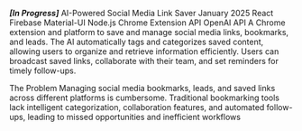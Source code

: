 ***[In Progress]*** 
AI-Powered Social Media Link Saver
January 2025
React
Firebase
Material-UI
Node.js
Chrome Extension API
OpenAI API
A Chrome extension and platform to save and manage social media links, bookmarks, and leads. The AI automatically tags and categorizes saved content, allowing users to organize and retrieve information efficiently. Users can broadcast saved links, collaborate with their team, and set reminders for timely follow-ups.

The Problem
Managing social media bookmarks, leads, and saved links across different platforms is cumbersome. Traditional bookmarking tools lack intelligent categorization, collaboration features, and automated follow-ups, leading to missed opportunities and inefficient workflows
